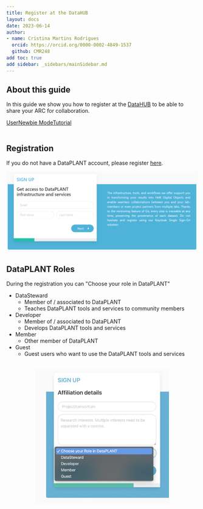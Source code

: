 ```yaml
---
title: Register at the DataHUB
layout: docs
date: 2023-06-14
author: 
- name: Cristina Martins Rodrigues
  orcid: https://orcid.org/0000-0002-4849-1537
  github: CMR248
add toc: true 
add sidebar: _sidebars/mainSidebar.md
---
```


## About this guide

In this guide we show you how to register at the [DataHUB](https://git.nfdi4plants.org/) to be able to share your ARC for collaboration. 

<a href="./index.html">
    <span class="badge-category">User</span><span class="badge-selected" id="badge-newbie">Newbie</span>
    <span class="badge-category">Mode</span><span class="badge-selected" id="badge-tutorial">Tutorial</span>
</a>
<br>
<br>

## Registration

If you do not have a DataPLANT account, please register [here](<https://register.nfdi4plants.org>).

![w:800](./../img/dataplant_registration.png)

<!-- Source to slide(s) -->
<!-- ../../bricks/datahub_registration.md -->

## DataPLANT Roles

During the registration you can "Choose your role in DataPLANT"

- DataSteward
  - Member of / associated to DataPLANT
  - Teaches DataPLANT tools and services to community members
- Developer
  - Member of / associated to DataPLANT
  - Develops DataPLANT tools and services
- Member
  - Other member of DataPLANT
- Guest
  - Guest users who want to use the DataPLANT tools and services

<br>


<img src="./../img/DataPLANT_registration_roles.png" style="width:70%;display: block;margin-left: auto;margin-right: auto;">


<!-- Source to slide(s) -->
<!-- ../../bricks/datahub_registration_role.md -->
